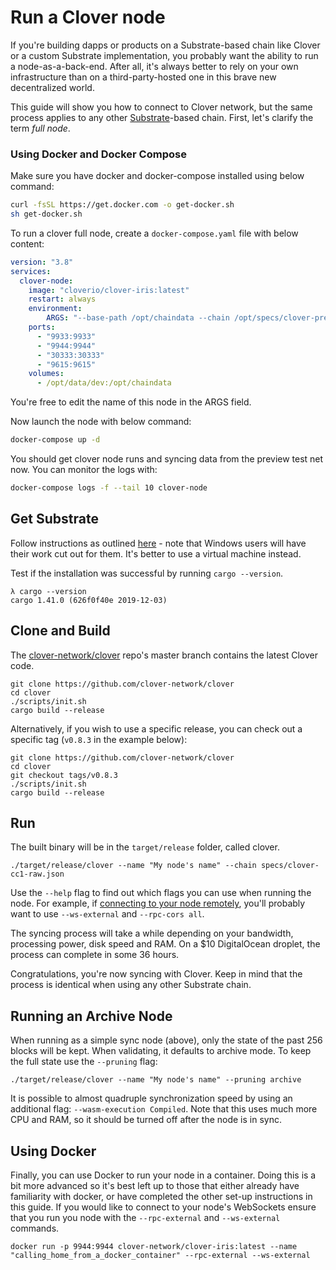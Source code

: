 # Run a Clover node

If you're building dapps or products on a Substrate-based chain like Clover or a custom Substrate implementation, you probably want the ability to run a node-as-a-back-end. After all, it's always better to rely on your own infrastructure than on a third-party-hosted one in this brave new decentralized world.

This guide will show you how to connect to Clover network, but the same process applies to any other [Substrate](https://substrate.dev/docs/en/)-based chain. First, let's clarify the term _full node_.

### Using Docker and Docker Compose

Make sure you have docker and docker-compose installed using below command:

```bash
curl -fsSL https://get.docker.com -o get-docker.sh
sh get-docker.sh
```

To run a clover full node, create a `docker-compose.yaml` file with below content:

```yaml
version: "3.8"
services:
  clover-node:
    image: "cloverio/clover-iris:latest"
    restart: always
    environment:
        ARGS: "--base-path /opt/chaindata --chain /opt/specs/clover-preview-iris.json --port 30333 --ws-port 9944 --rpc-port 9933 --name "clover-node" --rpc-cors=all --validator --unsafe-ws-external --unsafe-rpc-external --rpc-methods=Unsafe"
    ports:
      - "9933:9933"
      - "9944:9944"
      - "30333:30333"
      - "9615:9615"
    volumes:
      - /opt/data/dev:/opt/chaindata
```

You're free to edit the name of this node in the ARGS field. 

Now launch the node with below command:

```bash
docker-compose up -d 
```

You should get clover node runs and syncing data from the preview test net now. You can monitor the logs with:

```bash
docker-compose logs -f --tail 10 clover-node
```

## Get Substrate

Follow instructions as outlined [here](https://substrate.dev/docs/en/knowledgebase/getting-started) - note that Windows users will have their work cut out for them. It's better to use a virtual machine instead.

Test if the installation was successful by running `cargo --version`.

```text
λ cargo --version
cargo 1.41.0 (626f0f40e 2019-12-03)
```

## Clone and Build

The [clover-network/clover](https://github.com/clover-network/clover) repo's master branch contains the latest Clover code.

```text
git clone https://github.com/clover-network/clover
cd clover
./scripts/init.sh
cargo build --release
```

Alternatively, if you wish to use a specific release, you can check out a specific tag \(`v0.8.3` in the example below\):

```text
git clone https://github.com/clover-network/clover
cd clover
git checkout tags/v0.8.3
./scripts/init.sh
cargo build --release
```

## Run

The built binary will be in the `target/release` folder, called clover.

```text
./target/release/clover --name "My node's name" --chain specs/clover-cc1-raw.json
```

Use the `--help` flag to find out which flags you can use when running the node. For example, if [connecting to your node remotely](https://app.gitbook.com/@clover-network/s/portal/maintain/nodes-and-dapps/set-up-secure-websocket-for-remote-connections/@drafts), you'll probably want to use `--ws-external` and `--rpc-cors all`.

The syncing process will take a while depending on your bandwidth, processing power, disk speed and RAM. On a $10 DigitalOcean droplet, the process can complete in some 36 hours.

Congratulations, you're now syncing with Clover. Keep in mind that the process is identical when using any other Substrate chain.

## Running an Archive Node

When running as a simple sync node \(above\), only the state of the past 256 blocks will be kept. When validating, it defaults to archive mode. To keep the full state use the `--pruning` flag:

```text
./target/release/clover --name "My node's name" --pruning archive
```

It is possible to almost quadruple synchronization speed by using an additional flag: `--wasm-execution Compiled`. Note that this uses much more CPU and RAM, so it should be turned off after the node is in sync.

## Using Docker

Finally, you can use Docker to run your node in a container. Doing this is a bit more advanced so it's best left up to those that either already have familiarity with docker, or have completed the other set-up instructions in this guide. If you would like to connect to your node's WebSockets ensure that you run you node with the `--rpc-external` and `--ws-external` commands.

```text
docker run -p 9944:9944 clover-network/clover-iris:latest --name "calling_home_from_a_docker_container" --rpc-external --ws-external
```

